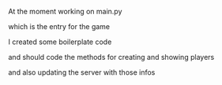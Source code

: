 At the moment working on main.py

which is the entry for the game

I created some boilerplate code

and should code the methods for creating and showing players

and also updating the server with those infos
